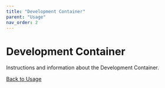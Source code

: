 ```yaml
---
title: "Development Container"
parent: "Usage"
nav_order: 2
---
```


# Development Container

Instructions and information about the Development Container.

[Back to Usage](../usage.md)